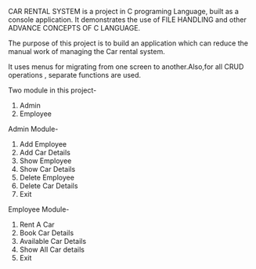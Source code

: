 CAR RENTAL SYSTEM is a project in C programing Language, built as a console application. It demonstrates the use of FILE HANDLING and other ADVANCE CONCEPTS OF C LANGUAGE.

The purpose of this project is to build an application which can reduce the manual work of managing the Car rental system.

It uses menus for migrating from one screen to another.Also,for all CRUD operations , separate functions are used.

Two module in this project- 
  1) Admin 
  2) Employee

Admin Module-
  1) Add Employee
  2) Add Car Details
  3) Show Employee 
  4) Show Car Details
  5) Delete Employee 
  6) Delete Car Details
  7) Exit

Employee Module-
  1) Rent A Car
  2) Book Car Details
  3) Available Car Details
  4) Show All Car details
  5) Exit

